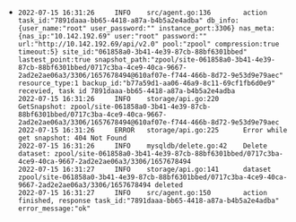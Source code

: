- ```
  2022-07-15 16:31:26     INFO    src/agent.go:136        action task_id:"7891daaa-bb65-4418-a87a-b4b5a2e4adba" db_info:{user_name:"root" user_password:"" instance_port:3306} nas_meta:{nas_ip:"10.142.192.69" user:"root" password:"" url:"http://10.142.192.69/api/v2.0" pool:"zpool" compression:true timeout:5} site_id:"061858a0-3b41-4e39-87cb-88bf6301bbed" lastest_point:true snapshot_path:"zpool/site-061858a0-3b41-4e39-87cb-88bf6301bbed/0717c3ba-4ce9-40ca-9667-2ad2e2ae06a3/3306/1657678494@610af07e-f744-466b-8d72-9e53d9e79aec" resource_type:1 backup_id:"b77a59d1-aa06-46a9-8c11-69cf1fb6d0e9" recevied, task id 7891daaa-bb65-4418-a87a-b4b5a2e4adba
  2022-07-15 16:31:26     INFO    storage/api.go:220      GetSnapshot: zpool/site-061858a0-3b41-4e39-87cb-88bf6301bbed/0717c3ba-4ce9-40ca-9667-2ad2e2ae06a3/3306/1657678494@610af07e-f744-466b-8d72-9e53d9e79aec
  2022-07-15 16:31:26     ERROR   storage/api.go:225      Error while get snapshot: 404 Not Found
  2022-07-15 16:31:26     INFO    mysqldb/delete.go:42    Delete dataset: zpool/site-061858a0-3b41-4e39-87cb-88bf6301bbed/0717c3ba-4ce9-40ca-9667-2ad2e2ae06a3/3306/1657678494
  2022-07-15 16:31:27     INFO    storage/api.go:141      dataset zpool/site-061858a0-3b41-4e39-87cb-88bf6301bbed/0717c3ba-4ce9-40ca-9667-2ad2e2ae06a3/3306/1657678494 deleted
  2022-07-15 16:31:27     INFO    src/agent.go:150        action finished, response task_id:"7891daaa-bb65-4418-a87a-b4b5a2e4adba" error_message:"ok"
  
  ```